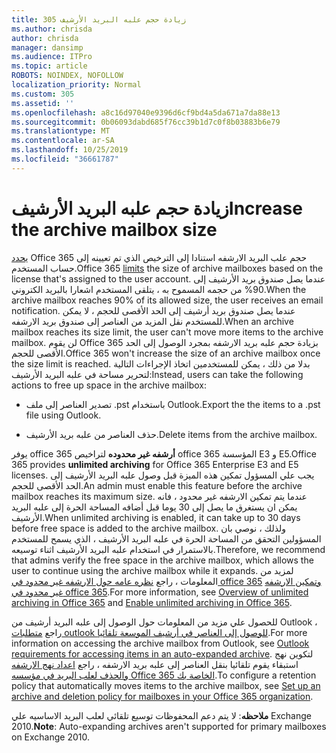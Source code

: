 ```yaml
---
title: 305 زيادة حجم علبه البريد الأرشيف
ms.author: chrisda
author: chrisda
manager: dansimp
ms.audience: ITPro
ms.topic: article
ROBOTS: NOINDEX, NOFOLLOW
localization_priority: Normal
ms.custom: 305
ms.assetid: ''
ms.openlocfilehash: a8c16d97040e9396d6cf9bd4a5da671a7da88e13
ms.sourcegitcommit: 0b06093dabd685f76cc39b1d7c0f8b03883b6e79
ms.translationtype: MT
ms.contentlocale: ar-SA
ms.lasthandoff: 10/25/2019
ms.locfileid: "36661787"
---
```

# <a name="increase-the-archive-mailbox-size"></a><span data-ttu-id="a973a-102">زيادة حجم علبه البريد الأرشيف</span><span class="sxs-lookup"><span data-stu-id="a973a-102">Increase the archive mailbox size</span></span>

<span data-ttu-id="a973a-103">[يحدد](https://docs.microsoft.com/office365/servicedescriptions/exchange-online-service-description/exchange-online-limits#mailbox-storage-limits) Office 365 حجم علب البريد الارشفه استنادا إلى الترخيص الذي تم تعيينه إلى حساب المستخدم.</span><span class="sxs-lookup"><span data-stu-id="a973a-103">Office 365 [limits](https://docs.microsoft.com/office365/servicedescriptions/exchange-online-service-description/exchange-online-limits#mailbox-storage-limits) the size of archive mailboxes based on the license that's assigned to the user account.</span></span> <span data-ttu-id="a973a-104">عندما يصل صندوق بريد الأرشيف إلى 90% من حجمه المسموح به ، يتلقى المستخدم اشعارا بالبريد الكتروني.</span><span class="sxs-lookup"><span data-stu-id="a973a-104">When the archive mailbox reaches 90% of its allowed size, the user receives an email notification.</span></span> <span data-ttu-id="a973a-105">عندما يصل صندوق بريد أرشيف إلى الحد الأقصى للحجم ، لا يمكن للمستخدم نقل المزيد من العناصر إلى صندوق بريد الارشفه.</span><span class="sxs-lookup"><span data-stu-id="a973a-105">When an archive mailbox reaches its size limit, the user can't move more items to the archive mailbox.</span></span> <span data-ttu-id="a973a-106">لن يقوم Office 365 بزيادة حجم علبه بريد الارشفه بمجرد الوصول إلى الحد الأقصى للحجم.</span><span class="sxs-lookup"><span data-stu-id="a973a-106">Office 365 won't increase the size of an archive mailbox once the size limit is reached.</span></span> <span data-ttu-id="a973a-107">بدلا من ذلك ، يمكن للمستخدمين اتخاذ الإجراءات التالية لتحرير مساحة في علبه البريد الأرشيف:</span><span class="sxs-lookup"><span data-stu-id="a973a-107">Instead, users can take the following actions to free up space in the archive mailbox:</span></span>

- <span data-ttu-id="a973a-108">تصدير العناصر إلى ملف .pst باستخدام Outlook.</span><span class="sxs-lookup"><span data-stu-id="a973a-108">Export the the items to a .pst file using Outlook.</span></span>

- <span data-ttu-id="a973a-109">حذف العناصر من علبه بريد الأرشيف.</span><span class="sxs-lookup"><span data-stu-id="a973a-109">Delete items from the archive mailbox.</span></span>

<span data-ttu-id="a973a-110">يوفر office 365 **أرشفه غير محدوده** لتراخيص office 365 المؤسسة E3 و E5.</span><span class="sxs-lookup"><span data-stu-id="a973a-110">Office 365 provides **unlimited archiving** for Office 365 Enterprise E3 and E5 licenses.</span></span> <span data-ttu-id="a973a-111">يجب علي المسؤول تمكين هذه الميزة قبل وصول علبه البريد الأرشيف إلى الحد الأقصى للحجم.</span><span class="sxs-lookup"><span data-stu-id="a973a-111">An admin must enable this feature before the archive mailbox reaches its maximum size.</span></span> <span data-ttu-id="a973a-112">عندما يتم تمكين الارشفه غير محدود ، فانه يمكن ان يستغرق ما يصل إلى 30 يوما قبل أضافه المساحة الحرة إلى علبه البريد الأرشيف.</span><span class="sxs-lookup"><span data-stu-id="a973a-112">When unlimited archiving is enabled, it can take up to 30 days before free space is added to the archive mailbox.</span></span> <span data-ttu-id="a973a-113">ولذلك ، نوصي بان المسؤولين التحقق من المساحة الحرة في علبه البريد الأرشيف ، الذي يسمح للمستخدم بالاستمرار في استخدام علبه البريد الأرشيف اثناء توسيعه.</span><span class="sxs-lookup"><span data-stu-id="a973a-113">Therefore, we recommend that admins verify the free space in the archive mailbox, which allows the user to continue using the archive mailbox while it expands.</span></span> <span data-ttu-id="a973a-114">لمزيد من المعلومات ، راجع [نظره عامه حول الارشفه غير محدود في office 365](https://docs.microsoft.com/office365/securitycompliance/unlimited-archiving) [وتمكين الارشفه غير محدود في office 365](https://docs.microsoft.com/office365/securitycompliance/enable-unlimited-archiving).</span><span class="sxs-lookup"><span data-stu-id="a973a-114">For more information, see [Overview of unlimited archiving in Office 365](https://docs.microsoft.com/office365/securitycompliance/unlimited-archiving) and [Enable unlimited archiving in Office 365](https://docs.microsoft.com/office365/securitycompliance/enable-unlimited-archiving).</span></span>

<span data-ttu-id="a973a-115">للحصول علي مزيد من المعلومات حول الوصول إلى علبه البريد أرشيف من Outlook ، راجع [متطلبات outlook للوصول إلى العناصر في أرشيف الموسعة تلقائيا](https://docs.microsoft.com/office365/securitycompliance/unlimited-archiving#outlook-requirements-for-accessing-items-in-an-auto-expanded-archive).</span><span class="sxs-lookup"><span data-stu-id="a973a-115">For more information on accessing the archive mailbox from Outlook, see [Outlook requirements for accessing items in an auto-expanded archive](https://docs.microsoft.com/office365/securitycompliance/unlimited-archiving#outlook-requirements-for-accessing-items-in-an-auto-expanded-archive).</span></span> <span data-ttu-id="a973a-116">لتكوين نهج استبقاء يقوم تلقائيا بنقل العناصر إلى علبه بريد الارشفه ، راجع [اعداد نهج الارشفه والحذف لعلب البريد في مؤسسه Office 365 الخاصة بك](https://docs.microsoft.com/office365/securitycompliance/set-up-an-archive-and-deletion-policy-for-mailboxes).</span><span class="sxs-lookup"><span data-stu-id="a973a-116">To configure a retention policy that automatically moves items to the archive mailbox, see [Set up an archive and deletion policy for mailboxes in your Office 365 organization](https://docs.microsoft.com/office365/securitycompliance/set-up-an-archive-and-deletion-policy-for-mailboxes).</span></span>

<span data-ttu-id="a973a-117">**ملاحظه**: لا يتم دعم المحفوظات توسيع تلقائي لعلب البريد الاساسيه علي Exchange 2010.</span><span class="sxs-lookup"><span data-stu-id="a973a-117">**Note**: Auto-expanding archives aren't supported for primary mailboxes on Exchange 2010.</span></span>
